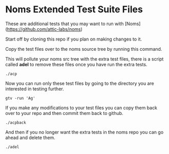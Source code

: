 # Noms Extended Test Suite Files

These are additional tests that you may want to run with
[Noms]
(https://github.com/attic-labs/noms)

Start off by cloning this repo if you plan on making changes to it.

Copy the test files over to the noms source tree by running this command.

This will pollute your noms src tree with the extra test files, there is a script
called **adel** to remove these files once you have run the extra tests.

```
./acp
```

Now you can run only these test files by going to the directory
you are interested in testing further.

```
gtv -run 'Ag'
```

If you make any modifications to your test files you can copy them
back over to your repo and then commit them back to github.

```
./acpback
```

And then if you no longer want the extra tests in the noms repo you can
go ahead and delete them.

```
./adel
```
